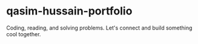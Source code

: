 # qasim-hussain-portfolio
Coding, reading, and solving problems. Let's connect and build something cool together.
